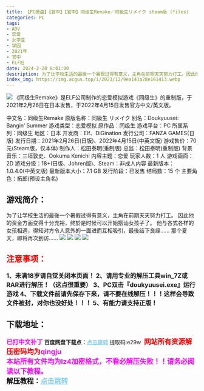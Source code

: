 ```yaml
---
title: 【PC硬盘】【官中】【官中】同级生Remake／同級生リメイク steam版 (files)
categories: PC
tags:
- ADV
- 恋爱
- 女学生
- 学园
- 2021年
- 官中
- ELF社
date: 2024-2-20 8:01:00
description: 为了让学校生活的最後一个暑假过得有意义，主角在前期天天努力打工。因此他的资金方面变得十分充裕，终於是时候可以开始搭讪女孩子了。他与各式各样的女孩相遇，得知对方令人意外的一面进而互相吸引，最後结下良缘……那个夏天，即将再次到访……
index_img: https://img.acgus.top/i/2023/12/9ea141a28e161413.webp
---
```

![](https://img.acgus.top/i/2023/12/9ea141a28e161413.webp)
《同级生Remake》是ELF公司制作的恋爱模拟游戏《同级生》的重制版，于2021年2月26日在日本发售，于2022年4月15日发售官方中文/英文版。

中文名：同级生Remake
原版名称：同級生 リメイク
别名：Doukyuusei: Bangin’ Summer
游戏类型：恋爱模拟
原作品：同级生
游戏平台：PC
所属系列：同级生
地区：日本
开发商：Elf、DiGination
发行公司：FANZA GAMES(日版)
发行日期：2021年2月26日(日版)、2022年4月15日(中英文版)
游戏售价：70 元(Steam版，仅本体)
制作人：松田泰明(重制版)
总监：松田泰明(重制版)
背景音乐：三垣敦史、Ookuma Kenichi
内容主题：恋爱
玩家人数：1 人
游戏画面：2D
游戏分级：18+(日版、Johren版)、Steam：非成人内容
最新版本：1.0.4.0(中英文版)
最新版本大小：7.1 GB
发行阶段：已发售
结局数：15 个
主要角色：拓郎(预设主角名)

## 游戏简介：
为了让学校生活的最後一个暑假过得有意义，主角在前期天天努力打工。
因此他的资金方面变得十分充裕，终於是时候可以开始搭讪女孩子了。
他与各式各样的女孩相遇，得知对方令人意外的一面进而互相吸引，最後结下良缘……
那个夏天，即将再次到访……
![](https://img.acgus.top/i/2023/12/c370bb3708161710.webp)
![](https://img.acgus.top/i/2023/12/62baedffb9161707.webp)
![](https://img.acgus.top/i/2023/12/f1b64b7d7f161704.webp)
![](https://img.acgus.top/i/2023/12/42c5b945a6161702.webp)




## <font color=#FF0000 >注意事项：</font>
<font size=3><b>1、未满18岁请自觉关闭本页面！
2、请用专业的解压工具win_7Z或RAR进行解压！（这点很重要）
3、PC双击『doukyuusei.exe』运行游戏
4、下载文件前请先保存下来，请不要在线解压！！！这样会导致文件被封，对你也没好处！！！
5、有能力请支持正版！</b></font>

## 下载地址：
<font color=#FF00FF size=3><b>已打中文补丁</b></font>
<b>百度网盘下载点：</b><a href="https://pan.baidu.com/s/1DBZ6fXWJ9ZDpGXB5UB7VRA?pwd=e29w" style="color: #87CEEB;"><b>点击跳转</b></a> 提取码:e29w
<a style="padding: 0" href="https://post.qingju.org/AD/"><img style="max-width:100%" src="https://img.acgus.top/i/2024/07/478f689b8021d8d499ab43d21acf137a.gif" alt=""></a>
<b><font color=#FF0000 size=4>网站所有资源解压密码均为</b></font><b><font color=#FF00FF size=4>qingju</font><font color=#FF0000 ></font></b><br><b><font color=#FF00FF size=4>本站所有文件均为lz4加密格式，不看必解压失败！！请务必阅读以下教程。</b></font><br><b><font color=#000 size=4>解压教程：</b><a href="https://post.qingju.org/tutorial/000/" style="color: #87CEEB;"><b>点击跳转</b></a>